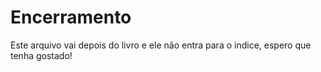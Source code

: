 # Encerramento

Este arquivo vai depois do livro e ele não entra para o indice, espero que tenha gostado!